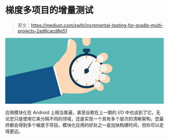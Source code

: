 # 梯度多项目的增量测试

> 原文：<https://medium.com/swlh/incremental-testing-for-gradle-multi-projects-2ad6cacd8e51>

![](img/40188c268cb8acb1284a53f1217b8975.png)

应用模块化在 Android 上相当普遍，甚至谷歌在上一期的 I/O 中也谈到了它。无论您只是使用它来分隔不同的领域，还是实现一个具有多个层次的清晰架构，您最终都会得到多个梯度子项目。模块化应用的好处之一是加快构建时间，但你可以走得更远。